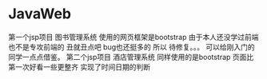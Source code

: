 # JavaWeb
第一个jsp项目 图书管理系统 使用的网页框架是bootstrap 由于本人还没学过前端也不是专攻前端的 丑就丑点吧 bug也还挺多的 所以 待修复。。。 可以给刚入门的同学一点点借鉴。
第二个jsp项目 酒店管理系统 同样使用的是bootstrap 页面比第一次好看一些更整齐 实现了时间日期的判断
